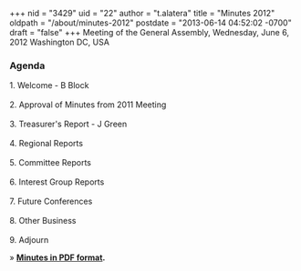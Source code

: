 +++
nid = "3429"
uid = "22"
author = "t.alatera"
title = "Minutes 2012"
oldpath = "/about/minutes-2012"
postdate = "2013-06-14 04:52:02 -0700"
draft = "false"
+++
Meeting of the General Assembly, Wednesday, June 6, 2012 Washington DC,
USA

### **Agenda**

1\. Welcome - B Block\
\
2. Approval of Minutes from 2011 Meeting\
\
3. Treasurer\'s Report - J Green\
\
4. Regional Reports\
\
5. Committee Reports\
\
6. Interest Group Reports\
\
7. Future Conferences\
\
8. Other Business\
\
9. Adjourn

» **[Minutes in PDF format](/file/about/2012agm.pdf).**
